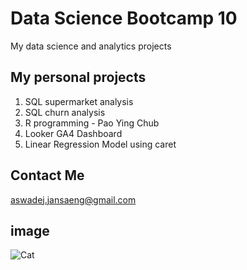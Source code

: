 # Data Science Bootcamp 10
My data science and analytics projects

## My personal projects

1. SQL supermarket analysis
2. SQL churn analysis
3. R programming - Pao Ying Chub
4. Looker GA4 Dashboard
5. Linear Regression Model using caret


## Contact Me
aswadej.jansaeng@gmail.com

## image
![Cat](https://cdn.britannica.com/70/234870-050-D4D024BB/Orange-colored-cat-yawns-displaying-teeth.jpg)
